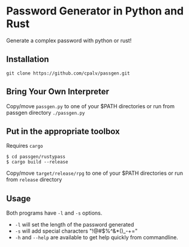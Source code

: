 # Password Generator in Python and Rust

Generate a complex password with python or rust!

## Installation

`git clone https://github.com/cpalv/passgen.git`

## Bring Your Own Interpreter

Copy/move `passgen.py` to one of your $PATH directories or run from passgen directory `./passgen.py`

## Put in the appropriate toolbox

Requires `cargo`

```
$ cd passgen/rustypass 
$ cargo build --release
```

Copy/move `target/release/rpg` to one of your $PATH directories or run from `release` directory

## Usage

Both programs have `-l` and `-s` options.

- `-l` will set the length of the password generated
- `-s` will add special characters "!@#$%^&*()_-+="
- `-h` and `--help` are available to get help quickly from commandline.
